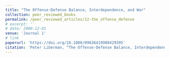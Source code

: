 ```yaml
---
title: "The Offense-Defense Balance, Interdependence, and War"
collection: peer_reviewed_books
permalink: /peer_reviewed_articles/12-the_offense_defense
# excerpt: ''
# date: 2000-12-01
venue: 'Journal 1'
# link
paperurl: 'https://doi.org/10.1080/09636419908429395'
citation: 'Peter Liberman, “The Offense-Defense Balance, Interdependence, and War,” Security Studies, Vol. 9, No. 1/2 (Autumn 1999–Winter 2000): 59–91. Reprinted in Power and the Purse: The Political Economy of National Security, eds. Jean-Marc F. Blanchard, Edward D. Mansfield, and Norrin M. Ripsman (Portland, OR and London: Frank Cass, 2000), 59–91'
---
```


<!-- [Download paper here](http://academicpages.github.io/files/paper1.pdf) -->

<!-- Recommended citation: Your Name, You. (2009). "Paper Title Number 1." <i>Journal 1</i>. 1(1). -->
